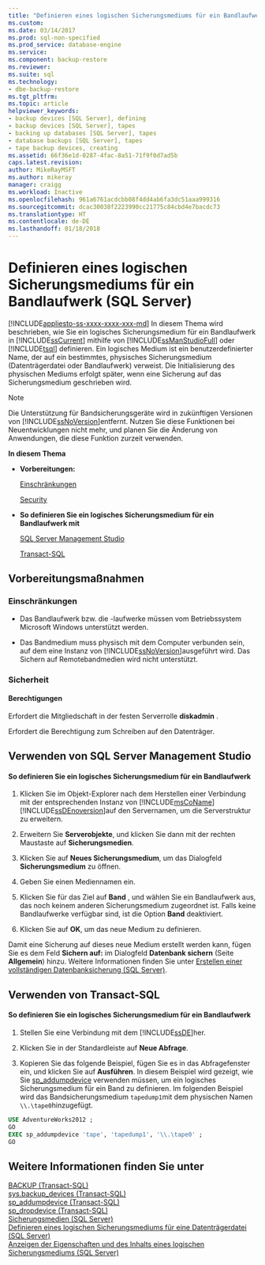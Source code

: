 ```yaml
---
title: "Definieren eines logischen Sicherungsmediums für ein Bandlaufwerk (SQL Server) | Microsoft-Dokumentation"
ms.custom: 
ms.date: 03/14/2017
ms.prod: sql-non-specified
ms.prod_service: database-engine
ms.service: 
ms.component: backup-restore
ms.reviewer: 
ms.suite: sql
ms.technology:
- dbe-backup-restore
ms.tgt_pltfrm: 
ms.topic: article
helpviewer_keywords:
- backup devices [SQL Server], defining
- backup devices [SQL Server], tapes
- backing up databases [SQL Server], tapes
- database backups [SQL Server], tapes
- tape backup devices, creating
ms.assetid: 66f36e1d-0287-4fac-8a51-71f9f0d7ad5b
caps.latest.revision: 
author: MikeRayMSFT
ms.author: mikeray
manager: craigg
ms.workload: Inactive
ms.openlocfilehash: 961a6761acdcbb08f4dd4ab6fa3dc51aaa999316
ms.sourcegitcommit: dcac30038f2223990cc21775c84cbd4e7bacdc73
ms.translationtype: HT
ms.contentlocale: de-DE
ms.lasthandoff: 01/18/2018
---
```

# <a name="define-a-logical-backup-device-for-a-tape-drive-sql-server"></a>Definieren eines logischen Sicherungsmediums für ein Bandlaufwerk (SQL Server)
[!INCLUDE[appliesto-ss-xxxx-xxxx-xxx-md](../../includes/appliesto-ss-xxxx-xxxx-xxx-md.md)] In diesem Thema wird beschrieben, wie Sie ein logisches Sicherungsmedium für ein Bandlaufwerk in [!INCLUDE[ssCurrent](../../includes/sscurrent-md.md)] mithilfe von [!INCLUDE[ssManStudioFull](../../includes/ssmanstudiofull-md.md)] oder [!INCLUDE[tsql](../../includes/tsql-md.md)] definieren. Ein logisches Medium ist ein benutzerdefinierter Name, der auf ein bestimmtes, physisches Sicherungsmedium (Datenträgerdatei oder Bandlaufwerk) verweist.  Die Initialisierung des physischen Mediums erfolgt später, wenn eine Sicherung auf das Sicherungsmedium geschrieben wird.  
  
> [!NOTE]  
>  Die Unterstützung für Bandsicherungsgeräte wird in zukünftigen Versionen von [!INCLUDE[ssNoVersion](../../includes/ssnoversion-md.md)]entfernt. Nutzen Sie diese Funktionen bei Neuentwicklungen nicht mehr, und planen Sie die Änderung von Anwendungen, die diese Funktion zurzeit verwenden.  
  
 **In diesem Thema**  
  
-   **Vorbereitungen:**  
  
     [Einschränkungen](#Restrictions)  
  
     [Security](#Security)  
  
-   **So definieren Sie ein logisches Sicherungsmedium für ein Bandlaufwerk mit**  
  
     [SQL Server Management Studio](#SSMSProcedure)  
  
     [Transact-SQL](#TsqlProcedure)  
  
##  <a name="BeforeYouBegin"></a> Vorbereitungsmaßnahmen  
  
###  <a name="Restrictions"></a> Einschränkungen  
  
-   Das Bandlaufwerk bzw. die -laufwerke müssen vom Betriebssystem Microsoft Windows unterstützt werden.  
  
-   Das Bandmedium muss physisch mit dem Computer verbunden sein, auf dem eine Instanz von [!INCLUDE[ssNoVersion](../../includes/ssnoversion-md.md)]ausgeführt wird. Das Sichern auf Remotebandmedien wird nicht unterstützt.  
  
###  <a name="Security"></a> Sicherheit  
  
####  <a name="Permissions"></a> Berechtigungen  
 Erfordert die Mitgliedschaft in der festen Serverrolle **diskadmin** .  
  
 Erfordert die Berechtigung zum Schreiben auf den Datenträger.  
  
##  <a name="SSMSProcedure"></a> Verwenden von SQL Server Management Studio  
  
#### <a name="to-define-a-logical-backup-device-for-a-tape-drive"></a>So definieren Sie ein logisches Sicherungsmedium für ein Bandlaufwerk  
  
1.  Klicken Sie im Objekt-Explorer nach dem Herstellen einer Verbindung mit der entsprechenden Instanz von [!INCLUDE[msCoName](../../includes/msconame-md.md)] [!INCLUDE[ssDEnoversion](../../includes/ssdenoversion-md.md)]auf den Servernamen, um die Serverstruktur zu erweitern.  
  
2.  Erweitern Sie **Serverobjekte**, und klicken Sie dann mit der rechten Maustaste auf **Sicherungsmedien**.  
  
3.  Klicken Sie auf **Neues Sicherungsmedium**, um das Dialogfeld **Sicherungsmedium** zu öffnen.  
  
4.  Geben Sie einen Mediennamen ein.  
  
5.  Klicken Sie für das Ziel auf **Band** , und wählen Sie ein Bandlaufwerk aus, das noch keinem anderen Sicherungsmedium zugeordnet ist. Falls keine Bandlaufwerke verfügbar sind, ist die Option **Band** deaktiviert.  
  
6.  Klicken Sie auf **OK**, um das neue Medium zu definieren.  
  
 Damit eine Sicherung auf dieses neue Medium erstellt werden kann, fügen Sie es dem Feld **Sichern auf:** im Dialogfeld **Datenbank sichern** (Seite **Allgemein**) hinzu. Weitere Informationen finden Sie unter [Erstellen einer vollständigen Datenbanksicherung &#40;SQL Server&#41;](../../relational-databases/backup-restore/create-a-full-database-backup-sql-server.md).  
  
##  <a name="TsqlProcedure"></a> Verwenden von Transact-SQL  
  
#### <a name="to-define-a-logical-backup-device-for-a-tape-drive"></a>So definieren Sie ein logisches Sicherungsmedium für ein Bandlaufwerk  
  
1.  Stellen Sie eine Verbindung mit dem [!INCLUDE[ssDE](../../includes/ssde-md.md)]her.  
  
2.  Klicken Sie in der Standardleiste auf **Neue Abfrage**.  
  
3.  Kopieren Sie das folgende Beispiel, fügen Sie es in das Abfragefenster ein, und klicken Sie auf **Ausführen**. In diesem Beispiel wird gezeigt, wie Sie [sp_addumpdevice](../../relational-databases/system-stored-procedures/sp-addumpdevice-transact-sql.md) verwenden müssen, um ein logisches Sicherungsmedium für ein Band zu definieren. Im folgenden Beispiel wird das Bandsicherungsmedium `tapedump1`mit dem physischen Namen `\\.\tape0`hinzugefügt.  
  
```sql  
USE AdventureWorks2012 ;  
GO  
EXEC sp_addumpdevice 'tape', 'tapedump1', '\\.\tape0' ;  
GO  
```  
  
## <a name="see-also"></a>Weitere Informationen finden Sie unter  
 [BACKUP &#40;Transact-SQL&#41;](../../t-sql/statements/backup-transact-sql.md)   
 [sys.backup_devices &#40;Transact-SQL&#41;](../../relational-databases/system-catalog-views/sys-backup-devices-transact-sql.md)   
 [sp_addumpdevice &#40;Transact-SQL&#41;](../../relational-databases/system-stored-procedures/sp-addumpdevice-transact-sql.md)   
 [sp_dropdevice &#40;Transact-SQL&#41;](../../relational-databases/system-stored-procedures/sp-dropdevice-transact-sql.md)   
 [Sicherungsmedien &#40;SQL Server&#41;](../../relational-databases/backup-restore/backup-devices-sql-server.md)   
 [Definieren eines logischen Sicherungsmediums für eine Datenträgerdatei &#40;SQL Server&#41;](../../relational-databases/backup-restore/define-a-logical-backup-device-for-a-disk-file-sql-server.md)   
 [Anzeigen der Eigenschaften und des Inhalts eines logischen Sicherungsmediums &#40;SQL Server&#41;](../../relational-databases/backup-restore/view-the-properties-and-contents-of-a-logical-backup-device-sql-server.md)  
  
  
